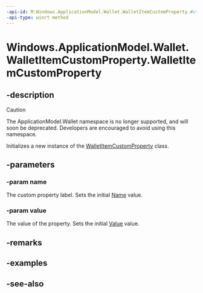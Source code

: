 ```yaml
---
-api-id: M:Windows.ApplicationModel.Wallet.WalletItemCustomProperty.#ctor(System.String,System.String)
-api-type: winrt method
---
```


<!-- Method syntax
public WalletItemCustomProperty(System.String name, System.String value)
-->

# Windows.ApplicationModel.Wallet.WalletItemCustomProperty.WalletItemCustomProperty

## -description
> [!CAUTION]
> The ApplicationModel.Wallet namespace is no longer supported, and will soon be deprecated. Developers are encouraged to avoid using this namespace.

Initializes a new instance of the [WalletItemCustomProperty](walletitemcustomproperty.md) class.

## -parameters
### -param name
The custom property label. Sets the initial [Name](walletitemcustomproperty_name.md) value.

### -param value
The value of the property. Sets the initial [Value](walletitemcustomproperty_value.md) value.

## -remarks

## -examples

## -see-also
